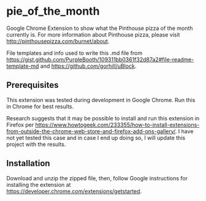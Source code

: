 # pie_of_the_month
Google Chrome Extension to show what the Pinthouse pizza of the month currently is. For more information about Pinthouse pizza, please visit http://pinthousepizza.com/burnet/about.

File templates and info used to write this .md file from https://gist.github.com/PurpleBooth/109311bb0361f32d87a2#file-readme-template-md and https://github.com/gorhill/uBlock.

## Prerequisites
This extension was tested during development in Google Chrome. Run this in Chrome for best results.

Research suggests that it may be possible to install and run this extension in Firefox per https://www.howtogeek.com/233355/how-to-install-extensions-from-outside-the-chrome-web-store-and-firefox-add-ons-gallery/. I have not yet tested this case and in case I end up doing so, I will update this project with the results.

## Installation
Download and unzip the zipped file, then, follow Google instructions for installing the extension at https://developer.chrome.com/extensions/getstarted.
